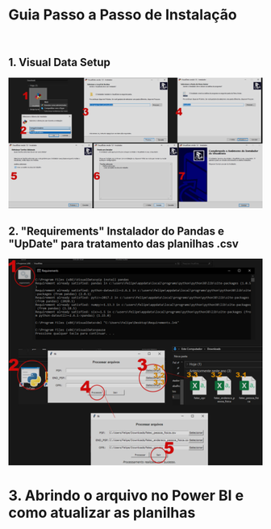 <h1> Guia Passo a Passo de Instalação </h1><br>

## 1. Visual Data Setup

<img src="https://github.com/fcostafelipe/PI-SPCBrasil-2020/blob/master/install_1.jpg" alt="passoapassoisntalacao"></a>

## 2. "Requirements" Instalador do Pandas e "UpDate" para tratamento das planilhas .csv

<img src="https://github.com/fcostafelipe/PI-SPCBrasil-2020/blob/master/install_requirements_update.jpg" alt="passoapassoisntalacao"></a>

# 3. Abrindo o arquivo no Power BI e como atualizar as planilhas


